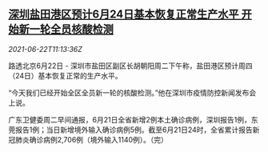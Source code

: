 <!--1624361463000-->
[深圳盐田港区预计6月24日基本恢复正常生产水平 开始新一轮全员核酸检测](https://cn.reuters.com/article/shenzhen-yantian-port-normal-work-0622-idCNKCS2DY147)
------

<div><i>2021-06-22T11:13:36Z</i></div><p>路透北京6月22日 - 深圳市盐田区副区长胡朝阳周二下午称，盐田港区预计周四（24日）基本恢复正常的生产水平。</p><p>“今天我们已经开始全区全员新一轮的核酸检测。”他在深圳市疫情防控新闻发布会上说。</p><p>广东卫健委周二早间通报，6月21日全省新增2例本土确诊病例，深圳报告1例，东莞报告1例；当日新增境外输入确诊病例5例。截至6月21日24时，全省累计报告新冠肺炎确诊病例2,706例（境外输入1140例）。（完）</p>
